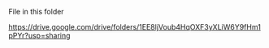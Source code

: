 File in this folder

https://drive.google.com/drive/folders/1EE8ljVoub4HqOXF3yXLiW6Y9fHm1pPYr?usp=sharing
